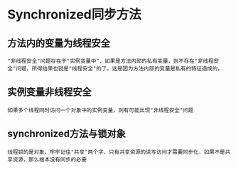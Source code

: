 # Synchronized同步方法 #

## 方法内的变量为线程安全 ##

	"非线程安全"问题存在于"实例变量中"，如果是方法内部的私有变量，则不存在"非线程安全"问题，所得结果也就是"线程安全"的了。这是因为方法内部的变量是私有的特征造成的。
	
## 实例变量非线程安全 ##	
	
	如果多个线程同时访问一个对象中的实例变量，则有可能出现"非线程安全"问题
	
## synchronized方法与锁对象 ##

	线程锁的是对象，牢牢记住"共享"两个字，只有共享资源的读写访问才需要同步化，如果不是共享资源，那么根本没有同步的必要
